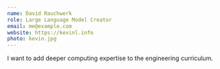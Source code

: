 ```yaml
---
name: David Rauchwerk
role: Large Language Model Creator
email: me@example.com
website: https://kevinl.info
photo: kevin.jpg
---
```


I want to add deeper computing expertise to the engineering curriculum.
